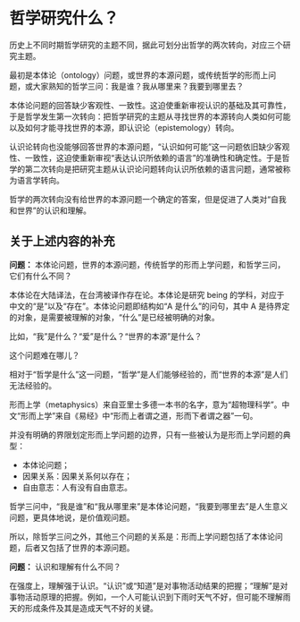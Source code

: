 # 哲学研究什么？

历史上不同时期哲学研究的主题不同，据此可划分出哲学的两次转向，对应三个研究主题。

最初是本体论（ontology）问题，或世界的本源问题，或传统哲学的形而上问题，或大家熟知的哲学三问：我是谁？我从哪里来？我要到哪里去？

本体论问题的回答缺少客观性、一致性。这迫使重新审视认识的基础及其可靠性，于是哲学发生第一次转向：把哲学研究的主题从寻找世界的本源转向人类如何可能以及如何才能寻找世界的本源，即认识论（epistemology）转向。

认识论转向也没能够回答世界的本源问题，“认识如何可能”这一问题依旧缺少客观性、一致性，这迫使重新审视“表达认识所依赖的语言”的准确性和确定性。于是哲学的第二次转向是把研究主题从认识论问题转向认识所依赖的语言问题，通常被称为语言学转向。

哲学的两次转向没有给世界的本源问题一个确定的答案，但是促进了人类对“自我和世界”的认识和理解。


## 关于上述内容的补充

**问题：** 本体论问题，世界的本源问题，传统哲学的形而上学问题，和哲学三问，它们有什么不同？

本体论在大陆译法，在台湾被译作存在论。本体论是研究 being 的学科，对应于中文的“是”以及“存在”。本体论问题即结构如“A 是什么”的问句，其中 A 是待界定的对象，是需要被理解的对象，“什么”是已经被明确的对象。

比如，“我”是什么？“爱”是什么？“世界的本源”是什么？

这个问题难在哪儿？

相对于“哲学是什么”这一问题，“哲学”是人们能够经验的，而“世界的本源”是人们无法经验的。

形而上学（metaphysics）来自亚里士多德一本书的名字，意为“超物理科学”。中文“形而上学”来自《易经》中“形而上者谓之道，形而下者谓之器”一句。

并没有明确的界限划定形而上学问题的边界，只有一些被认为是形而上学问题的典型：

* 本体论问题；
* 因果关系：因果关系何以存在；
* 自由意志：人有没有自由意志。

哲学三问中，“我是谁”和“我从哪里来”是本体论问题，“我要到哪里去”是人生意义问题，更具体地说，是价值观问题。

所以，除哲学三问之外，其他三个问题的关系是：形而上学问题包括了本体论问题，后者又包括了世界的本源问题。

**问题：** 认识和理解有什么不同？

在强度上，理解强于认识。“认识”或“知道”是对事物活动结果的把握；“理解”是对事物活动原理的把握。例如，一个人可能认识到下雨时天气不好，但可能不理解雨天的形成条件及其是造成天气不好的关键。
